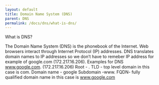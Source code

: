 ```yaml
---
layout: default
title: Domain Name System (DNS)
parent: DNS
permalink: /docs/dns/what-is-dns/
---
```


What is DNS?

The Domain Name System (DNS) is the phonebook of the Internet. Web browsers interact through Internet Protocol (IP) addresses. DNS translates domain names to IP addresses so we don’t have to remeber IP address for example of google.com (172.217.16.206).
Examples for DNS
www.google.com. (172.217.16.206)
Root - .
TLD - top level domain in this case is com.
Domain name - google
Subdomain -www.
FQDN- fully qualified domain name in this case is www.google.com
